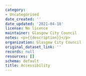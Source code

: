 ```yaml
---
category:
- Uncategorised
date_created: ''
date_updated: '2021-04-18'
license: No licence
maintainer: Glasgow City Council
notes: <p>{{description}}</p>
organization: Glasgow City Council
original_dataset_link: ''
records: null
resources: []
schema: default
title: Accessibility
---
```

